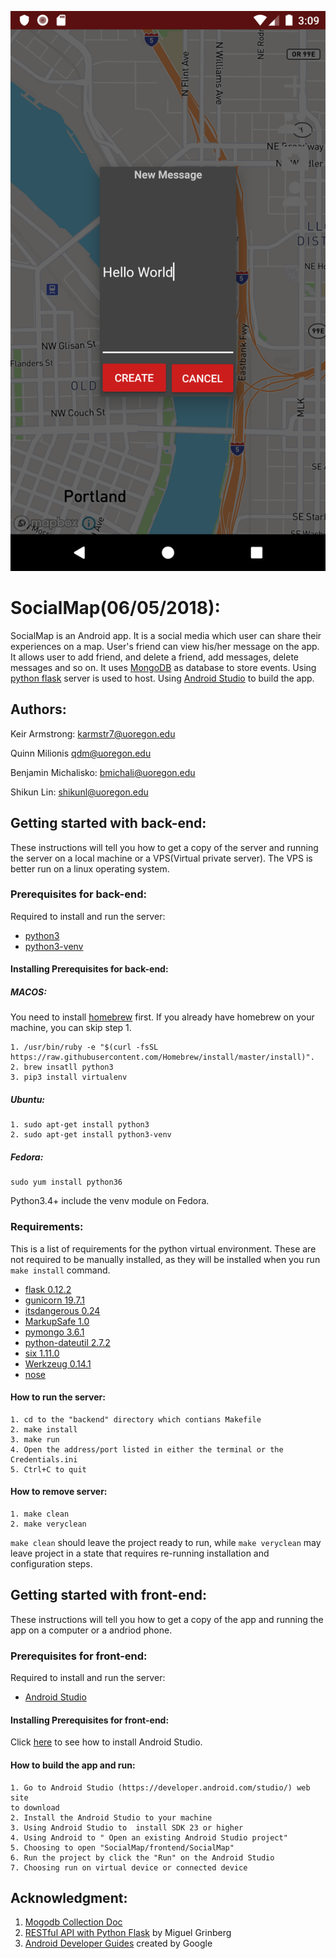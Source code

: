 ![alt text](SocialMap.png)
# SocialMap(06/05/2018):

SocialMap is an Android app. It is a social media which user can share their experiences on a map. User's friend can view his/her message on the app. It allows user to add friend, and delete a friend, add messages, delete messages and so on.
It uses [MongoDB](https://docs.mongodb.com/) as database to store events. Using [python flask](http://flask.pocoo.org/) server is used to host. Using [Android Studio](https://developer.android.com/studio/) to build the app.



## Authors:

Keir Armstrong: <karmstr7@uoregon.edu>

Quinn Milionis <qdm@uoregon.edu>  

Benjamin Michalisko: <bmichali@uoregon.edu>
 	
Shikun Lin: <shikunl@uoregon.edu> 
 	


## Getting started with back-end:

These instructions will tell you how to get a copy of the server and running the server on a local machine or a VPS(Virtual private server). The VPS is better run on a linux operating system.

### Prerequisites for back-end:  

Required to install and run the server:

 * [python3](https://www.python.org/)
 * [python3-venv](https://docs.python.org/3/tutorial/venv.html)

#### Installing Prerequisites for back-end:  

##### MACOS:  

You need to install [homebrew](https://brew.sh/) first. If you already have homebrew 
on your machine, you can skip step 1.  

```
1. /usr/bin/ruby -e "$(curl -fsSL https://raw.githubusercontent.com/Homebrew/install/master/install)".  
2. brew insatll python3
3. pip3 install virtualenv 
```
		
##### Ubuntu:
```  
1. sudo apt-get install python3
2. sudo apt-get install python3-venv  
```
##### Fedora: 
``` 
sudo yum install python36  
```

 Python3.4+ include the venv module on Fedora.  


### Requirements:

This is a list of requirements for the python virtual environment. These are not required to be
manually installed, as they will be installed when you run `make install` command.

* [flask 0.12.2](http://flask.pocoo.org/)
* [gunicorn 19.7.1](http://gunicorn.org/)
* [itsdangerous 0.24](https://pythonhosted.org/itsdangerous/)
* [MarkupSafe 1.0](https://pypi.org/project/MarkupSafe/)
* [pymongo 3.6.1](https://api.mongodb.com/python/current/)
* [python-dateutil 2.7.2](https://dateutil.readthedocs.io/en/stable/)
* [six 1.11.0](https://pypi.org/project/six/)
* [Werkzeug 0.14.1](http://werkzeug.pocoo.org/)  
* [nose](http://nose.readthedocs.io/en/latest/)  

#### How to run the server:

	1. cd to the "backend" directory which contians Makefile
	2. make install
	3. make run
	4. Open the address/port listed in either the terminal or the Credentials.ini
	5. Ctrl+C to quit  

#### How to remove server:
	1. make clean
	2. make veryclean  
`make clean` should leave the project ready to run, while `make veryclean` may leave project 
in a state that requires re-running installation and configuration steps. 

## Getting started with front-end:

These instructions will tell you how to get a copy of the app and running the app on a computer or a andriod phone. 

### Prerequisites for front-end:

Required to install and run the server:

* [Android Studio](https://developer.android.com/studio/)
#### Installing Prerequisites for front-end:

Click [here](https://developer.android.com/studio/install) to see how to install Android Studio.


#### How to build the app and run:  

```
1. Go to Android Studio (https://developer.android.com/studio/) web site
to download
2. Install the Android Studio to your machine
3. Using Android Studio to  install SDK 23 or higher
4. Using Android to " Open an existing Android Studio project"
5. Choosing to open "SocialMap/frontend/SocialMap"
6. Run the project by click the "Run" on the Android Studio
7. Choosing run on virtual device or connected device
```

## Acknowledgment:

1. [Mogodb Collection Doc](https://docs.mongodb.com/manual/reference/method/js-collection/)
2. [RESTful API with Python Flask](https://blog.miguelgrinberg.com/post/designing-a-restful-api-with-python-and-flask) by Miguel Grinberg
3. [Android Developer Guides](https://developer.android.com/docs/) created by Google
